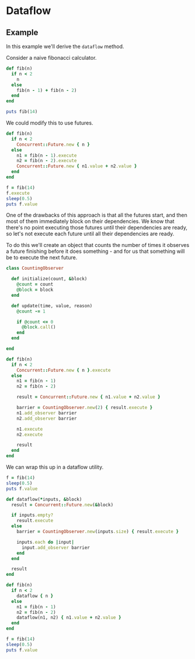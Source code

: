 # Dataflow

## Example

In this example we'll derive the `dataflow` method.

Consider a naive fibonacci calculator.

```ruby
def fib(n)
  if n < 2
    n
  else
    fib(n - 1) + fib(n - 2)
  end
end

puts fib(14)
```

We could modify this to use futures.

```ruby
def fib(n)
  if n < 2
    Concurrent::Future.new { n }
  else
    n1 = fib(n - 1).execute
    n2 = fib(n - 2).execute
    Concurrent::Future.new { n1.value + n2.value }
  end
end

f = fib(14)
f.execute
sleep(0.5)
puts f.value
```

One of the drawbacks of this approach is that all the futures start, and then
most of them immediately block on their dependencies. We know that there's no
point executing those futures until their dependencies are ready, so let's
not execute each future until all their dependencies are ready.

To do this we'll create an object that counts the number of times it observes a
future finishing before it does something - and for us that something will be to
execute the next future.

```ruby
class CountingObserver

  def initialize(count, &block)
    @count = count
    @block = block
  end

  def update(time, value, reason)
    @count -= 1

    if @count <= 0
      @block.call()
    end
  end

end

def fib(n)
  if n < 2
    Concurrent::Future.new { n }.execute
  else
    n1 = fib(n - 1)
    n2 = fib(n - 2)

    result = Concurrent::Future.new { n1.value + n2.value }

    barrier = CountingObserver.new(2) { result.execute }
    n1.add_observer barrier
    n2.add_observer barrier

    n1.execute
    n2.execute

    result
  end
end
```

We can wrap this up in a dataflow utility.

```ruby
f = fib(14)
sleep(0.5)
puts f.value

def dataflow(*inputs, &block)
  result = Concurrent::Future.new(&block)

  if inputs.empty?
    result.execute
  else
    barrier = CountingObserver.new(inputs.size) { result.execute }

    inputs.each do |input|
      input.add_observer barrier
    end
  end

  result
end

def fib(n)
  if n < 2
    dataflow { n }
  else
    n1 = fib(n - 1)
    n2 = fib(n - 2)
    dataflow(n1, n2) { n1.value + n2.value }
  end
end

f = fib(14)
sleep(0.5)
puts f.value
```
